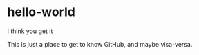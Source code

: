 # hello-world
I think you get it

This is just a place to get to know GitHub, and maybe visa-versa.
